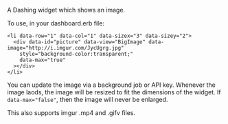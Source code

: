 A Dashing widget which shows an image.

To use, in your dashboard.erb file:

    <li data-row="1" data-col="1" data-sizex="3" data-sizey="2">
      <div data-id="picture" data-view="BigImage" data-image="http://i.imgur.com/JycUgrg.jpg"
        style="background-color:transparent;"
        data-max="true"
      ></div>
    </li>

You can update the image via a background job or API key.  Whenever the image laods, the image will be resized to fit the dimensions of the widget.  If `data-max="false"`, then the image will never be enlarged.

This also supports imgur .mp4 and .gifv files.
